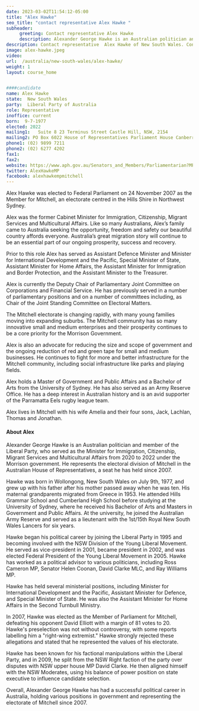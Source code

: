```yaml
---
date: 2023-03-02T11:54:12-05:00
title: "Alex Hawke"
seo_title: "contact representative Alex Hawke "
subheader:
     greeting: Contact representative Alex Hawke
     description: Alexander George Hawke is an Australian politician and member of the Liberal Party, who served as the Minister for Immigration, Citizenship, Migrant Services and Multicultural Affairs from 2020 to 2022 under the Morrison government.
description: Contact representative  Alex Hawke of New South Wales. Contact information for  Alex Hawke includes email address, phone number, and mailing address.
image: alex-hawke.jpeg
video:
url:  /australia/new-south-wales/alex-hawke/
weight: 1
layout: course_home


####candidate
name: Alex Hawke
state:	New South Wales
party:	Liberal Party of Australia
role: Representative
inoffice: current
born:  9-7-1977
elected: 2022
mailing1:	Suite 8 23 Terminus Street Castle Hill, NSW, 2154
mailing2: PO Box 6022 House of Representatives Parliament House Canberra ACT 2600
phone1: (02) 9899 7211
phone2: (02) 6277 4202
fax1:
fax2:
website: https://www.aph.gov.au/Senators_and_Members/Parliamentarian?MPID=HWO
twitter: AlexHawkeMP
facebook: alexhawkempmitchell
---
```


Alex Hawke was elected to Federal Parliament on 24 November 2007 as the Member for Mitchell, an electorate centred in the Hills Shire in Northwest Sydney.

Alex was the former Cabinet Minister for Immigration, Citizenship, Migrant Services and Multicultural Affairs. Like so many Australians, Alex’s family came to Australia seeking the opportunity, freedom and safety our beautiful country affords everyone. Australia’s great migration story will continue to be an essential part of our ongoing prosperity, success and recovery.

Prior to this role Alex has served as Assistant Defence Minister and Minister for International Development and the Pacific, Special Minister of State, Assistant Minister for Home Affairs, the Assistant Minister for Immigration and Border Protection, and the Assistant Minister to the Treasurer.

Alex is currently the Deputy Chair of Parliamentary Joint Committee on Corporations and Financial Service. He has previously served in a number of parliamentary positions and on a number of committees including, as Chair of the Joint Standing Committee on Electoral Matters.

The Mitchell electorate is changing rapidly, with many young families moving into expanding suburbs. The Mitchell community has so many innovative small and medium enterprises and their prosperity continues to be a core priority for the Morrison Government.

Alex is also an advocate for reducing the size and scope of government and the ongoing reduction of red and green tape for small and medium businesses. He continues to fight for more and better infrastructure for the Mitchell community, including social infrastructure like parks and playing fields.

Alex holds a Master of Government and Public Affairs and a Bachelor of Arts from the University of Sydney. He has also served as an Army Reserve Office. He has a deep interest in Australian history and is an avid supporter of the Parramatta Eels rugby league team.

Alex lives in Mitchell with his wife Amelia and their four sons, Jack, Lachlan, Thomas and Jonathan.

#### About Alex


Alexander George Hawke is an Australian politician and member of the Liberal Party, who served as the Minister for Immigration, Citizenship, Migrant Services and Multicultural Affairs from 2020 to 2022 under the Morrison government. He represents the electoral division of Mitchell in the Australian House of Representatives, a seat he has held since 2007.

Hawke was born in Wollongong, New South Wales on July 9th, 1977, and grew up with his father after his mother passed away when he was ten. His maternal grandparents migrated from Greece in 1953. He attended Hills Grammar School and Cumberland High School before studying at the University of Sydney, where he received his Bachelor of Arts and Masters in Government and Public Affairs. At the university, he joined the Australian Army Reserve and served as a lieutenant with the 1st/15th Royal New South Wales Lancers for six years.

Hawke began his political career by joining the Liberal Party in 1995 and becoming involved with the NSW Division of the Young Liberal Movement. He served as vice-president in 2001, became president in 2002, and was elected Federal President of the Young Liberal Movement in 2005. Hawke has worked as a political advisor to various politicians, including Ross Cameron MP, Senator Helen Coonan, David Clarke MLC, and Ray Williams MP.

Hawke has held several ministerial positions, including Minister for International Development and the Pacific, Assistant Minister for Defence, and Special Minister of State. He was also the Assistant Minister for Home Affairs in the Second Turnbull Ministry.

In 2007, Hawke was elected as the Member of Parliament for Mitchell, defeating his opponent David Elliott with a margin of 81 votes to 20. Hawke's preselection was not without controversy, with some reports labelling him a "right-wing extremist." Hawke strongly rejected these allegations and stated that he represented the values of his electorate.

Hawke has been known for his factional manipulations within the Liberal Party, and in 2009, he split from the NSW Right faction of the party over disputes with NSW upper house MP David Clarke. He then aligned himself with the NSW Moderates, using his balance of power position on state executive to influence candidate selection.

Overall, Alexander George Hawke has had a successful political career in Australia, holding various positions in government and representing the electorate of Mitchell since 2007.